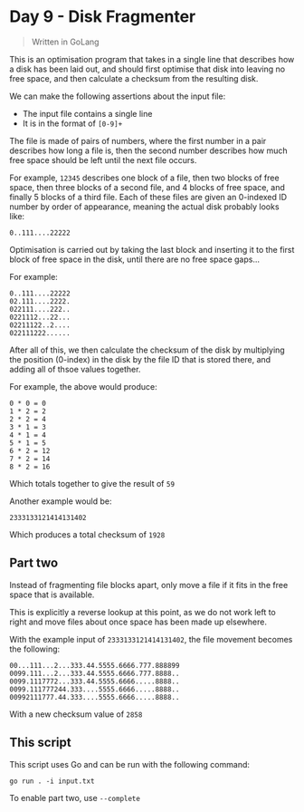 # Day 9 - Disk Fragmenter

> Written in GoLang

This is an optimisation program that takes in a single line that describes how a disk has been
laid out, and should first optimise that disk into leaving no free space, and then calculate a
checksum from the resulting disk.

We can make the following assertions about the input file:

* The input file contains a single line
* It is in the format of `[0-9]+`

The file is made of pairs of numbers, where the first number in a pair describes how long a file
is, then the second number describes how much free space should be left until the next file occurs.

For example, `12345` describes one block of a file, then two blocks of free space, then three
blocks of a second file, and 4 blocks of free space, and finally 5 blocks of a third file. Each of
these files are given an 0-indexed ID number by order of appearance, meaning the actual disk
probably looks like:

```text
0..111....22222
```

Optimisation is carried out by taking the last block and inserting it to the first block of free
space in the disk, until there are no free space gaps...

For example:

```text
0..111....22222
02.111....2222.
022111....222..
0221112...22...
02211122..2....
022111222......
```

After all of this, we then calculate the checksum of the disk by multiplying the position (0-index)
in the disk by the file ID that is stored there, and adding all of thsoe values together.

For example, the above would produce:

```text
0 * 0 = 0
1 * 2 = 2
2 * 2 = 4
3 * 1 = 3
4 * 1 = 4
5 * 1 = 5
6 * 2 = 12
7 * 2 = 14
8 * 2 = 16
```

Which totals together to give the result of `59`

Another example would be:

```text
2333133121414131402
```

Which produces a total checksum of `1928`

## Part two

Instead of fragmenting file blocks apart, only move a file if it fits in the free space that is
available.

This is explicitly a reverse lookup at this point, as we do not work left to right and move files
about once space has been made up elsewhere.

With the example input of `2333133121414131402`, the file movement becomes the following:

```text
00...111...2...333.44.5555.6666.777.888899
0099.111...2...333.44.5555.6666.777.8888..
0099.1117772...333.44.5555.6666.....8888..
0099.111777244.333....5555.6666.....8888..
00992111777.44.333....5555.6666.....8888..
```

With a new checksum value of `2858`

## This script

This script uses Go and can be run with the following command:

```shell
go run . -i input.txt
```

To enable part two, use `--complete`
